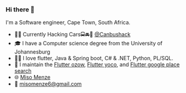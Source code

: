 ### Hi there 👋

I'm a Software engineer, Cape Town, South Africa.
- 👨‍💻 Currently Hacking Cars🚍🚘🚖 [@Canbushack](https://www.canbushack.com/)
- 🎓 I have a Computer science degree from the University of Johannesburg
- 👨‍💻 I love flutter, Java & Spring boot, C# & .NET, Python, PL/SQL.
- 🔭 I maintain the [Flutter ozow](https://pub.dev/packages/flutter_ozow), [Flutter yoco](https://pub.dev/packages/flutter_yoco), and [Flutter google place search](https://pub.dev/packages/flutter_google_place_search)
- 🌐 [Miso Menze](misomenze.info)
- 📧 misomenze6@gmail.com
